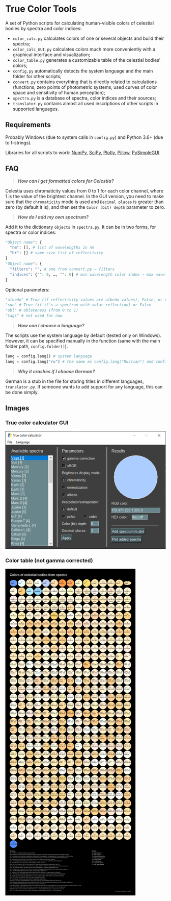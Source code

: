 # True Color Tools
A set of Python scripts for calculating human-visible colors of celestial bodies by spectra and color indices:
- `color_calc.py` calculates colors of one or several objects and build their spectra;
- `color_calc_GUI.py` calculates colors much more conveniently with a graphical interface and visualization;
- `color_table.py` generates a customizable table of the celestial bodies' colors;
- `config.py` automatically detects the system language and the main folder for other scripts;
- `convert.py` contains everything that is directly related to calculations (functions, zero points of photometric systems, used curves of color space and sensitivity of human perception);
- `spectra.py` is a database of spectra, color indices and their sources;
- `translator.py` contains almost all used inscriptions of other scripts in supported languages.

## Requirements
Probably Windows (due to system calls in `config.py`) and Python 3.6+ (due to f-strings).

Libraries for all scripts to work: [NumPy](https://numpy.org/), [SciPy](https://www.scipy.org/), [Plotly](https://plotly.com/python/), [Pillow](https://pillow.readthedocs.io/), [PySimpleGUI](https://pysimplegui.readthedocs.io/).

## FAQ
> ***How can I get formatted colors for Celestia?***

Celestia uses chromaticity values from 0 to 1 for each color channel, where 1 is the value of the brightest channel. In the GUI version, you need to make sure that the `chromaticity` mode is used and `Decimal places` is greater than zero (by default it is), and then set the `Color (bit) depth` parameter to zero.


> ***How do I add my own spectrum?***

Add it to the dictionary `objects` in `spectra.py`. It can be in two forms, for spectra or color indices:
```py
"Object name": {
  "nm": [], # list of wavelengths in nm
  "br": [] # same-size list of reflectivity
}
"Object name": {
  "filters": "", # one from convert.py → filters
  "indices": {"": 0, …, "": 0} # min wavelength color index → max wavelength color index
}
```
Optional parameters:
```py
"albedo" # True (if reflectivity values are albedo values), False, or value (in V band or on 550 nm)
"sun" # True (if it's a spectrum with solar reflection) or False
"obl" # oblateness (from 0 to 1)
"tags" # not used for now
```

> ***How can I choose a language?***

The scripts use the system language by default (tested only on Windows). However, it can be specified manually in the function (same with the main folder path, `config.folder()`).
```py
lang = config.lang() # system language
lang = config.lang("ru") # the same as config.lang("Russian") and config.lang("Русский")
```

> ***Why it crashes if I choose German?***

German is a stub in the file for storing titles in different languages, `translator.py`. If someone wants to add support for any language, this can be done simply.

## Images

### True color calculator GUI
![color_calc_GUI](color_calc_GUI.png)

### Color table (not gamma corrected)
![color_table-en](Tables/color_table-en.png)

